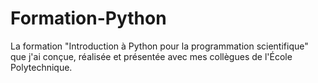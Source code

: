 # Formation-Python
La formation "Introduction à Python pour la programmation scientifique" que j'ai conçue, réalisée et présentée avec mes collègues de l'École Polytechnique.
